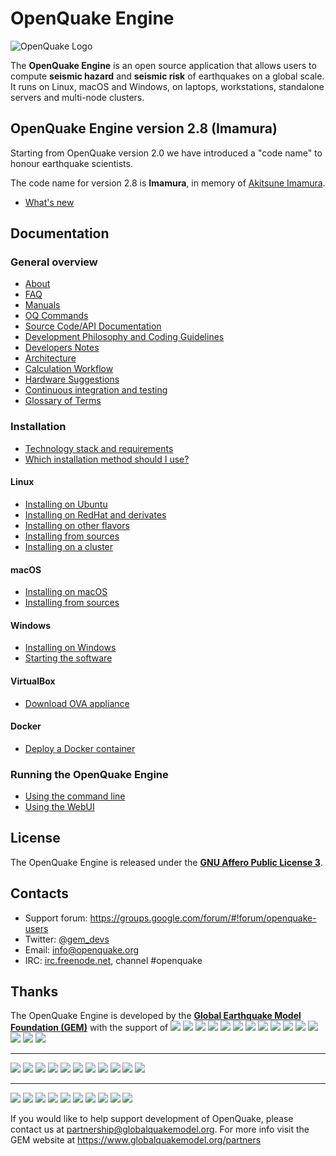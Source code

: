 # OpenQuake Engine

![OpenQuake Logo](https://github.com/gem/oq-infrastructure/raw/master/logos/oq-logo.png)

The **OpenQuake Engine** is an open source application that allows users to compute **seismic hazard** and **seismic risk** of earthquakes on a global scale. It runs on Linux, macOS and Windows, on laptops, workstations, standalone servers and multi-node clusters.

<!-- GEM BEGIN: apply the following patch with the proper values for the next release
-| Jenkins (Python 2) | Travis CI (Python 3) |
-|       :---:        |         :---:        |
-| [![Build Status](https://ci.openquake.org/job/master_oq-engine/badge/icon)](https://ci.openquake.org/job/master_oq-engine/) | [![Build Status](https://travis-ci.org/gem/oq-engine.svg?branch=master)](https://travis-ci.org/gem/oq-engine) |
 
-### Current stable
+## OpenQuake Engine version 2.6 (Gutenberg)
 
-Current stable version is the **OpenQuake Engine 2.5** 'Fourier'. The documentation is available at https://github.com/gem/oq-engine/tree/engine-2.5#openquake-engine.
-* [What's new](https://github.com/gem/oq-engine/blob/engine-2.5/doc/whats-new.md)
-
-## Documentation (master tree)
+Starting from OpenQuake version 2.0 we have introduced a "code name" to honour earthquake scientists.
 
+The code name for version 2.6 is **Gutenberg**, in memory of [Beno Gutenberg](https://en.wikipedia.org/wiki/Beno_Gutenberg).
+* [What's new](https://github.com/gem/oq-engine/blob/engine-2.6/doc/whats-new.md)
+ 
+## Documentation
-->

## OpenQuake Engine version 2.8 (Imamura)

Starting from OpenQuake version 2.0 we have introduced a "code name" to honour earthquake scientists.
 
The code name for version 2.8 is **Imamura**, in memory of [Akitsune Imamura](https://en.wikipedia.org/wiki/Akitsune_Imamura).
* [What's new](https://github.com/gem/oq-engine/blob/engine-2.8/doc/whats-new.md)
 
## Documentation

<!-- GEM END -->

### General overview

* [About](https://github.com/gem/oq-engine/blob/engine-2.8/doc/about.md)
* [FAQ](https://github.com/gem/oq-engine/blob/engine-2.8/doc/faq.md)
* [Manuals](https://www.globalquakemodel.org/single-post/OpenQuake-Engine-Manual)
* [OQ Commands](https://github.com/gem/oq-engine/blob/engine-2.8/doc/oq-commands.md)
* [Source Code/API Documentation](http://docs.openquake.org/oq-engine/)
* [Development Philosophy and Coding Guidelines](https://github.com/gem/oq-engine/blob/engine-2.8/doc/development-guidelines.md)
* [Developers Notes](https://github.com/gem/oq-engine/blob/engine-2.8/doc/developers-notes.md)
* [Architecture](https://github.com/gem/oq-engine/blob/engine-2.8/doc/sphinx/architecture.rst)
* [Calculation Workflow](https://github.com/gem/oq-engine/blob/engine-2.8/doc/calculation-workflow.md)
* [Hardware Suggestions](https://github.com/gem/oq-engine/blob/engine-2.8/doc/hardware-suggestions.md)
* [Continuous integration and testing](https://github.com/gem/oq-engine/blob/engine-2.8/doc/testing.md)
* [Glossary of Terms](https://github.com/gem/oq-engine/blob/engine-2.8/doc/glossary.md)

### Installation

* [Technology stack and requirements](https://github.com/gem/oq-engine/blob/engine-2.8/doc/requirements.md)
* [Which installation method should I use?](https://github.com/gem/oq-engine/blob/engine-2.8/doc/installing/overview.md)

#### Linux

* [Installing on Ubuntu](https://github.com/gem/oq-engine/blob/engine-2.8/doc/installing/ubuntu.md)
* [Installing on RedHat and derivates](https://github.com/gem/oq-engine/blob/engine-2.8/doc/installing/rhel.md)
* [Installing on other flavors](https://github.com/gem/oq-engine/blob/engine-2.8/doc/installing/linux-generic.md)
* [Installing from sources](https://github.com/gem/oq-engine/blob/engine-2.8/doc/installing/development.md)
* [Installing on a cluster](https://github.com/gem/oq-engine/blob/engine-2.8/doc/installing/cluster.md)

#### macOS

* [Installing on macOS](https://github.com/gem/oq-engine/blob/engine-2.8/doc/installing/macos.md)
* [Installing from sources](https://github.com/gem/oq-engine/blob/engine-2.8/doc/installing/development.md#macos)

#### Windows

* [Installing on Windows](https://github.com/gem/oq-engine/blob/engine-2.8/doc/installing/windows.md)
* [Starting the software](https://github.com/gem/oq-engine/blob/engine-2.8/doc/running/windows.md)

#### VirtualBox

* [Download OVA appliance](https://downloads.openquake.org/ova/stable/)

#### Docker

* [Deploy a Docker container](https://github.com/gem/oq-engine/blob/engine-2.8/doc/installing/docker.md)

### Running the OpenQuake Engine

* [Using the command line](https://github.com/gem/oq-engine/blob/engine-2.8/doc/running/unix.md)
* [Using the WebUI](https://github.com/gem/oq-engine/blob/engine-2.8/doc/running/server.md)


## License

The OpenQuake Engine is released under the **[GNU Affero Public License 3](https://github.com/gem/oq-engine/blob/engine-2.8/LICENSE)**.

## Contacts

* Support forum: https://groups.google.com/forum/#!forum/openquake-users
* Twitter: [@gem_devs](https://twitter.com/gem_devs)
* Email: info@openquake.org
* IRC: [irc.freenode.net](https://webchat.freenode.net/), channel #openquake

## Thanks

The OpenQuake Engine is developed by the **[Global Earthquake Model Foundation (GEM)](http://gem.foundation)** with the support of
![](https://github.com/gem/oq-infrastructure/raw/master/logos/aus.png)
![](https://github.com/gem/oq-infrastructure/raw/master/logos/cidigen.png)
![](https://github.com/gem/oq-infrastructure/raw/master/logos/sg_170x104.jpg)
![](https://github.com/gem/oq-infrastructure/raw/master/logos/gfz.png)
![](https://github.com/gem/oq-infrastructure/raw/master/logos/pcn.jpg)
![](https://github.com/gem/oq-infrastructure/raw/master/logos/nied.png)
![](https://github.com/gem/oq-infrastructure/raw/master/logos/nset.png)
![](https://github.com/gem/oq-infrastructure/raw/master/logos/morst.jpg)
![](https://github.com/gem/oq-infrastructure/raw/master/logos/RCN.jpg)
![](https://github.com/gem/oq-infrastructure/raw/master/logos/swiss_1.jpg)
![](https://github.com/gem/oq-infrastructure/raw/master/logos/tem.jpg)
![](https://github.com/gem/oq-infrastructure/raw/master/logos/TCIP-01.png)
![](https://github.com/gem/oq-infrastructure/raw/master/logos/nerc.png)
![](https://github.com/gem/oq-infrastructure/raw/master/logos/usaid_BsOsE8Z_QZnaG6c.jpg)
![](https://github.com/gem/oq-infrastructure/raw/master/logos/FUNVISIS_GEM_logo.png)

***

![](https://github.com/gem/oq-infrastructure/raw/master/logos/FMGlobal.jpg)
![](https://github.com/gem/oq-infrastructure/raw/master/logos/hannoverRe.jpg)
![](https://github.com/gem/oq-infrastructure/raw/master/logos/Nephila.jpg)
![](https://github.com/gem/oq-infrastructure/raw/master/logos/munichre_HwOCwR4.jpg)
![](https://github.com/gem/oq-infrastructure/raw/master/logos/zurich_3eh504q.jpg)
![](https://github.com/gem/oq-infrastructure/raw/master/logos/Air_JlQh6Ke.jpg)
![](https://github.com/gem/oq-infrastructure/raw/master/logos/sur_170x104.jpg)
![](https://github.com/gem/oq-infrastructure/raw/master/logos/EUCENTRE_BRAw8x4.jpg)
![](https://github.com/gem/oq-infrastructure/raw/master/logos/GiroJ.jpg)
![](https://github.com/gem/oq-infrastructure/raw/master/logos/arup.jpg)
![](https://github.com/gem/oq-infrastructure/raw/master/logos/OYO_1.jpg)

***

![](https://github.com/gem/oq-infrastructure/raw/master/logos/OECD.jpg)
![](https://github.com/gem/oq-infrastructure/raw/master/logos/worldbank_2.jpg)
![](https://github.com/gem/oq-infrastructure/raw/master/logos/ISDR.jpg)
![](https://github.com/gem/oq-infrastructure/raw/master/logos/Unesco.jpg)
![](https://github.com/gem/oq-infrastructure/raw/master/logos/iaspei.jpg)
![](https://github.com/gem/oq-infrastructure/raw/master/logos/iaee.jpg)
![](https://github.com/gem/oq-infrastructure/raw/master/logos/istructe.jpg)
![](https://github.com/gem/oq-infrastructure/raw/master/logos/cssc.jpg)
![](https://github.com/gem/oq-infrastructure/raw/master/logos/IRDRICSU.png)
![](https://github.com/gem/oq-infrastructure/raw/master/logos/EERI_GEM.png)

If you would like to help support development of OpenQuake, please contact us at [partnership@globalquakemodel.org](mailto:partnership@globalquakemodel.org).
For more info visit the GEM website at https://www.globalquakemodel.org/partners
